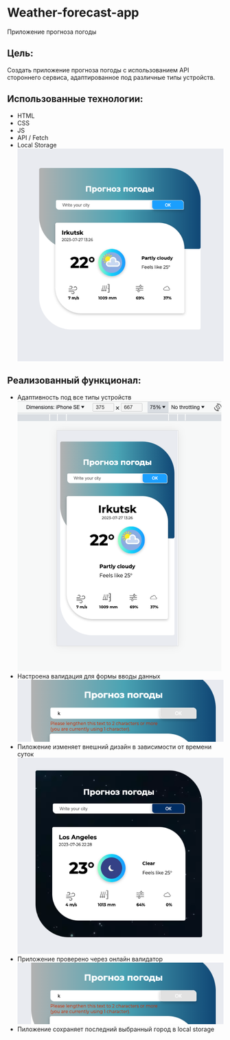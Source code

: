 # Weather-forecast-app

Приложение прогноза погоды

## Цель: 

Создать приложение прогноза погоды с использованием API стороннего сервиса, адаптированное под различные типы устройств.

## Использованныe технологии:
* HTML
* CSS
* JS
* API / Fetch
* Local Storage
![Скриншот приложения прогноза погоды](./images/screen-app.png) 

## Реализованный функционал:
*  Адаптивность под все типы устройств
![Скриншот адаптивной формы приложения](./images/screen-adaptive.png) 
*  Настроена валидация для формы вводы данных
![Скриншот валидации формы](./images/screen-form-validation.png) 
*  Пиложение изменяет внешний дизайн в зависимости от времени суток
![Скриншот темной версии дизайна](./images/screen-dark.png) 
*  Приложение проверено через онлайн валидатор
![Скриншот проверки валиадности html](./images/screen-form-validation.png) 
*  Пиложение сохраняет последний выбранный город в local storage
